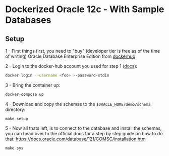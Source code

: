 # Dockerized Oracle 12c - With Sample Databases
## Setup

1 - First things first, you need to "buy" (developer tier is free as of the time of writing) Oracle Database Enterprise Edition from [dockerhub](https://hub.docker.com/_/oracle-database-enterprise-edition)

2 - Login to the docker-hub account you used for step 1 ([docs](https://docs.docker.com/engine/reference/commandline/login/)):
``` bash
docker login --username <foo> --password-stdin
```

3 - Bring the container up:
``` bash
docker-compose up
```

4 - Download and copy the schemas to the `$ORACLE_HOME/demo/schema` directory:
```
make setup
```

5 - Now all thats left, is to connect to the database and install the schemas, you can head over to the official docs for a step by step guide on how to do that: https://docs.oracle.com/database/121/COMSC/installation.htm
```
make sys
```
